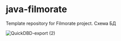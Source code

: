 # java-filmorate
Template repository for Filmorate project.
Схема БД 

![QuickDBD-export (2)](https://user-images.githubusercontent.com/68199637/183305950-4fe33347-7121-4912-8730-dd795d4c8f6b.png)
